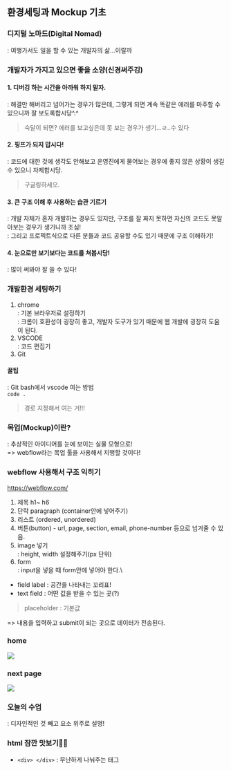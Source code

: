 ## 환경세팅과 Mockup 기초
### 디지털 노마드(Digital Nomad)
: 여행가서도 일을 할 수 있는 개발자의 삶...이랄까
### 개발자가 가지고 있으면 좋을 소양(신경써주깅)
#### 1. 디버깅 하는 시간을 아까워 하지 말자.
: 해결만 해버리고 넘어가는 경우가 많은데, 그렇게 되면 계속 똑같은 에러를 마주할 수 있으니까 잘 보도록합시당^.^
> 숙달이 되면? 에러를 보고싶은데 못 보는 경우가 생기...ㄹ..수 있다
#### 2. 핑프가 되지 맙시다!
: 코드에 대한 것에 생각도 안해보고 운영진에게 물어보는 경우에 좋지 않은 상황이 생길 수 있으니 자제합시당.
> 구글링하세오.
#### 3. 큰 구조 이해 후 사용하는 습관 기르기
: 개발 자체가 혼자 개발하는 경우도 있지만, 구조를 잘 짜지 못하면 자신의 코드도 못알아보는 경우가 생기니까 조심!\
: 그리고 프로젝트식으로 다른 분들과 코드 공유할 수도 있기 때문에 구조 이해하기!
#### 4. 눈으로만 보기보다는 코드를 쳐봅시당!
: 많이 써봐야 잘 쓸 수 있다!

### 개발환경 세팅하기
1. chrome\
: 기본 브라우저로 설정하기\
: 크롬이 호환성이 굉장히 좋고, 개발자 도구가 있기 때문에 웹 개발에 굉장히 도움이 된다.
2. VSCODE\
: 코드 편집기
3. Git

#### 꿀팁
: Git bash에서 vscode 여는 방법\
```code .```
> 경로 지정해서 여는 거!!!

### 목업(Mockup)이란?
: 추상적인 아이디어를 눈에 보이는 실물 모형으로!\
=> webflow라는 목업 툴을 사용해서 지행할 것이다!
### webflow 사용해서 구조 익히기
https://webflow.com/
1. 제목 h1~ h6
2. 단락 paragraph (container안에 넣어주기)
3. 리스트 (ordered, unordered)
4. 버튼(button) - url, page, section, email, phone-number 등으로 넘겨줄 수 있음.
5. image 넣기\
: height, width 설정해주기(px 단위)
6. form\
: input을 넣을 때 form안에 넣어야 한다.\
- field label : 공간을 나타내는 꼬리표!
- text field : 어떤 값을 받을 수 있는 곳(?)
> placeholder : 기본값

=> 내용을 입력하고 submit이 되는 곳으로 데이터가 전송된다.

### home
<img src = './img/webflow_home.PNG'>

### next page
<img src = './img/webflow_next_page.PNG'>

### 오늘의 수업
: 디자인적인 것 빼고 요소 위주로 설명!

### html 잠깐 맛보기🐱‍🏍
- ```<div> </div>```
: 무난하게 나눠주는 태그